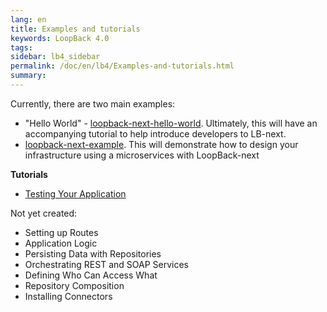```yaml
---
lang: en
title: Examples and tutorials
keywords: LoopBack 4.0
tags:
sidebar: lb4_sidebar
permalink: /doc/en/lb4/Examples-and-tutorials.html
summary:
---
```


Currently, there are two main examples:
- "Hello World" - [loopback-next-hello-world](https://github.com/strongloop/loopback-next-hello-world).  Ultimately, this will have an accompanying tutorial to help introduce developers to LB-next.
- [loopback-next-example](https://github.com/strongloop/loopback-next-example). This will demonstrate how to design your infrastructure using a microservices with LoopBack-next

**Tutorials**
- [Testing Your Application](Testing-your-application.html)

Not yet created:

- Setting up Routes
- Application Logic
- Persisting Data with Repositories
- Orchestrating REST and SOAP Services
- Defining Who Can Access What
- Repository Composition
- Installing Connectors
